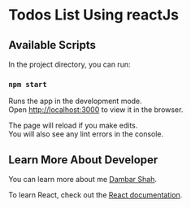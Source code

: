 # Todos List Using reactJs


## Available Scripts

In the project directory, you can run:

### `npm start`

Runs the app in the development mode.\
Open [http://localhost:3000](http://localhost:3000) to view it in the browser.

The page will reload if you make edits.\
You will also see any lint errors in the console.


## Learn More About Developer

You can learn more about me [Dambar Shah](https://facebook.com/bikash981040).

To learn React, check out the [React documentation](https://reactjs.org/).
